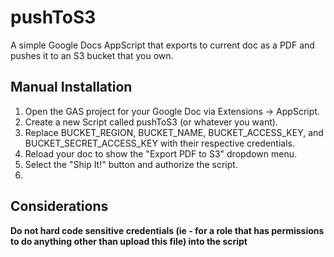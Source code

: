 # pushToS3

A simple Google Docs AppScript that exports to current doc as a PDF and pushes it to an S3 bucket that you own.

## Manual Installation

1. Open the GAS project for your Google Doc via Extensions -> AppScript.
2. Create a new Script called pushToS3 (or whatever you want).
3. Replace BUCKET_REGION, BUCKET_NAME, BUCKET_ACCESS_KEY, and BUCKET_SECRET_ACCESS_KEY with their respective credentials.
4. Reload your doc to show the "Export PDF to S3" dropdown menu.
5. Select the "Ship It!" button and authorize the script. 
6. 

## Considerations

**Do not hard code sensitive credentials (ie - for a role that has permissions to do anything other than upload this file) into the script**
